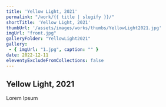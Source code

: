 ```yaml
---
title: 'Yellow Light, 2021'
permalink: "/work/{{ title | slugify }}/"
shortTitle: 'Yellow Light, 2021'
thumbUrl: '/assets/images/works/thumbs/YellowLight2021.jpg'
imgUrl: "front.jpg"
galleryFolder: "YellowLight2021"
gallery:
 - { imgUrl: "1.jpg", caption: "" }
date: 2022-12-11
eleventyExcludeFromCollections: false
---
```



<h2>Yellow Light, 2021</h2>
<p>Lorem Ipsum</p>